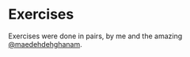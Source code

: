 # Exercises

Exercises were done in pairs, by me and the amazing [@maedehdehghanam](https://github.com/maedehdehghanam).
